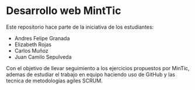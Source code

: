 # Desarrollo web MintTic

Este repositorio hace parte de la iniciativa de los estudiantes:

- Andres Felipe Granada
- Elizabeth Rojas
- Carlos Muñoz
- Juan Camilo Sepulveda

Con el objetivo de llevar seguimiento a los ejercicios propuestos por MinTic,
ademas de estudiar el trabajo en equipo haciendo uso de GitHub y las tecnica 
de metodologias agiles SCRUM.
